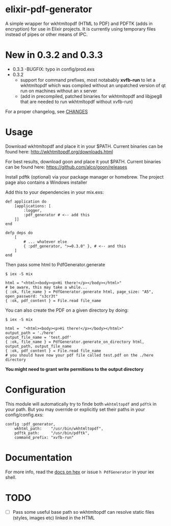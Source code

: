 # elixir-pdf-generator

A simple wrapper for wkhtmltopdf (HTML to PDF) and PDFTK (adds in encryption) for use in Elixir projects.
It is currently using temporary files instead of pipes or other means of IPC.

# New in 0.3.2 and 0.3.3

  - 0.3.3
    -BUGFIX: typo in config/prod.exs
  - 0.3.2
    - support for command prefixes, most notabably **xvfb-run** to let a
      wkhtmltopdf which was compiled without an unpatched version of qt run on
      machines without an x server
    - (add in precompiled, patched binaries for wkhtmltopdf and libjpeg8 that are
      needed to run wkhtmltopdf without xvfb-run)

For a proper changelog, see [CHANGES](CHANGES.md)

# Usage

Download wkhtmltopdf and place it in your $PATH. Current binaries can be found here:
http://wkhtmltopdf.org/downloads.html

For best results, download goon and place it yout $PATH. Current binaries can be found here:
https://github.com/alco/goon/releases

Install pdftk (optional) via your package manager or homebrew. The project page also contains a Windows installer

Add this to your dependencies in your mix.exs:

    def application do
        [applications: [
            :logger, 
            :pdf_generator # <-- add this
        ]]
    end
    
    defp deps do
        [
            # ... whatever else
            { :pdf_generator, ">=0.3.0" }, # <-- and this
        ]
    end

Then pass some html to PdfGenerator.generate

```
$ iex -S mix

html = "<html><body><p>Hi there!</p></body></html>"
# be aware, this may take a while...
{ :ok, file_name } = PdfGenerator.generate html, page_size: "A5", open_password: "s3cr3t" 
{ :ok, pdf_content } = File.read file_name 
```

You can also create the PDF on a given directory by doing:

```
$ iex -S mix

html =  "<html><body><p>Hi there!</p></body></html>"
output_path = './here'
output_file_name = 'test.pdf'
{ :ok, file_name } = PdfGenerator.generate_on_directory html, output_path, output_file_name
{ :ok, pdf_content } = File.read file_name
# you should have now your pdf file called test.pdf on the ./here directory
```

**You might need to grant write permitions to the output directory**

# Configuration

This module will automatically try to finde both `wkhtmltopdf` and `pdftk` in
your path. But you may override or explicitly set their paths in your
config/config.exs:

```
config :pdf_generator,
    wkhtml_path:    "/usr/bin/wkhtmltopdf",
    pdftk_path:     "/usr/bin/pdftk",
    command_prefix: "xvfb-run"
```

# Documentation

For more info, read the [docs on hex](http://hexdocs.pm/pdf_generator) or issue
`h PdfGenerator` in your iex shell.

TODO
====

- [ ] Pass some useful base path so wkhtmltopdf can resolve static files
  (styles, images etc) linked in the HTML
